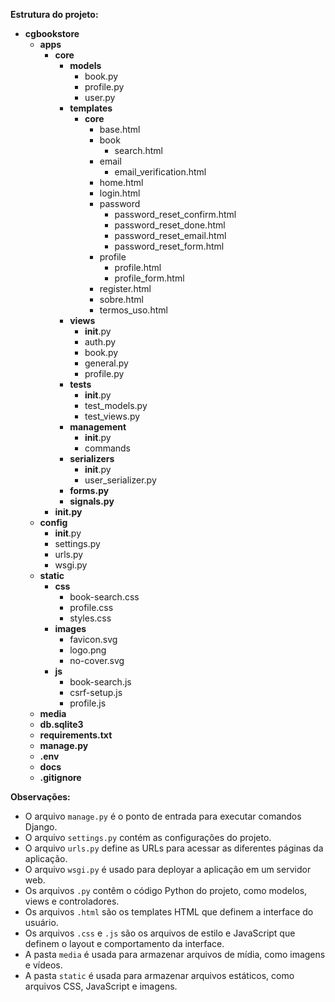 **Estrutura do projeto:**

* **cgbookstore**
    * **apps**
        * **core**
            * **models**
                * book.py
                * profile.py
                * user.py
            * **templates**
                * **core**
                    * base.html
                    * book
                        * search.html
                    * email
                        * email_verification.html
                    * home.html
                    * login.html
                    * password
                        * password_reset_confirm.html
                        * password_reset_done.html
                        * password_reset_email.html
                        * password_reset_form.html
                    * profile
                        * profile.html
                        * profile_form.html
                    * register.html
                    * sobre.html
                    * termos_uso.html
            * **views**
                * __init__.py
                * auth.py
                * book.py
                * general.py
                * profile.py
            * **tests**
                * __init__.py
                * test_models.py
                * test_views.py
            * **management**
                * __init__.py
                * commands
            * **serializers**
                * __init__.py
                * user_serializer.py
            * **forms.py**
            * **signals.py**
        * **__init__.py**
    * **config**
        * __init__.py
        * settings.py
        * urls.py
        * wsgi.py
    * **static**
        * **css**
            * book-search.css
            * profile.css
            * styles.css
        * **images**
            * favicon.svg
            * logo.png
            * no-cover.svg
        * **js**
            * book-search.js
            * csrf-setup.js
            * profile.js
    * **media**
    * **db.sqlite3**
    * **requirements.txt**
    * **manage.py**
    * **.env**
    * **docs**
    * **.gitignore**

**Observações:**

* O arquivo `manage.py` é o ponto de entrada para executar comandos Django.
* O arquivo `settings.py` contém as configurações do projeto.
* O arquivo `urls.py` define as URLs para acessar as diferentes páginas da aplicação.
* O arquivo `wsgi.py` é usado para deployar a aplicação em um servidor web.
* Os arquivos `.py` contêm o código Python do projeto, como modelos, views e controladores.
* Os arquivos `.html` são os templates HTML que definem a interface do usuário.
* Os arquivos `.css` e `.js` são os arquivos de estilo e JavaScript que definem o layout e comportamento da interface.
* A pasta `media` é usada para armazenar arquivos de mídia, como imagens e vídeos.
* A pasta `static` é usada para armazenar arquivos estáticos, como arquivos CSS, JavaScript e imagens.